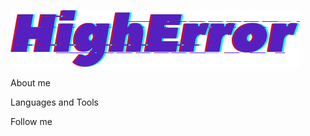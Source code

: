 [![Header](https://github.com/HighError/HighError/blob/main/assets/HighError.png)](https://www.instagram.com/higherrorua/)


About me

Languages and Tools

Follow me